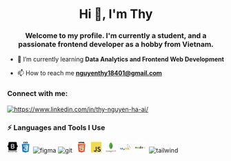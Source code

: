 <h1 align="center">Hi 👋, I'm Thy</h1>
<h3 align="center">Welcome to my profile. I'm currently a student, and a passionate frontend developer as a hobby from Vietnam.</h3>

- 🌱 I’m currently learning **Data Analytics and Frontend Web Development**

- 📫 How to reach me **nguyenthy18401@gmail.com**


<h3 align="left">Connect with me:</h3>
<a href="https://linkedin.com/in/https://www.linkedin.com/in/thy-nguyen-ha-ai/" target="blank"><img align="center" src="https://img.shields.io/badge/linkedin-%230077B5.svg?&style=for-the-badge&logo=linkedin&logoColor=white" alt="https://www.linkedin.com/in/thy-nguyen-ha-ai/" /></a>

<h3 align="left">⚡️ Languages and Tools I Use</h3>
<p align="left"> 
    <img src="https://raw.githubusercontent.com/devicons/devicon/master/icons/bootstrap/bootstrap-plain-wordmark.svg" alt="bootstrap" width="25" height="25" style="margin-right:5px"/><img src="https://raw.githubusercontent.com/devicons/devicon/master/icons/css3/css3-original-wordmark.svg" alt="css3" width="25" height="25" style="margin-right:5px"/><img src="https://www.vectorlogo.zone/logos/figma/figma-icon.svg" alt="figma" width="25" height="25" style="margin-right:5px"/><img src="https://www.vectorlogo.zone/logos/git-scm/git-scm-icon.svg" alt="git" width="25" height="25" style="margin-right:5px"/> <img src="https://raw.githubusercontent.com/devicons/devicon/master/icons/html5/html5-original-wordmark.svg" alt="html5" width="25" height="25" style="margin-right:5px"/> <img src="https://raw.githubusercontent.com/devicons/devicon/master/icons/javascript/javascript-original.svg" alt="javascript" width="25" height="25" style="margin-right:5px"/> <img src="https://raw.githubusercontent.com/devicons/devicon/master/icons/mongodb/mongodb-original-wordmark.svg" alt="mongodb" width="25" height="25" style="margin-right:5px"/> <img src="https://raw.githubusercontent.com/devicons/devicon/master/icons/mysql/mysql-original-wordmark.svg" alt="mysql" width="25" height="25" style="margin-right:5px"/> <img src="https://raw.githubusercontent.com/devicons/devicon/master/icons/nodejs/nodejs-original-wordmark.svg" alt="nodejs" width="25" height="25" style="margin-right:5px"/> <img src="https://www.vectorlogo.zone/logos/tailwindcss/tailwindcss-icon.svg" alt="tailwind" width="25" height="25"/> </a> 
</p>

